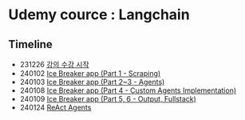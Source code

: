 # Udemy cource : Langchain


## Timeline
- 231226 [강의 수강 시작](https://mungdo-log.tistory.com/470)
- 240102 [Ice Breaker app (Part 1 - Scraping)](https://mungdo-log.tistory.com/471)
- 240103 [Ice Breaker app (Part 2~3 - Agents)](https://mungdo-log.tistory.com/471)
- 240108 [Ice Breaker app (Part 4 - Custom Agents Implementation)](https://mungdo-log.tistory.com/474)
- 240109 [Ice Breaker app (Part 5, 6 - Output, Fullstack)](https://mungdo-log.tistory.com/474)
- 240124 [ReAct Agents](https://mungdo-log.tistory.com/475)